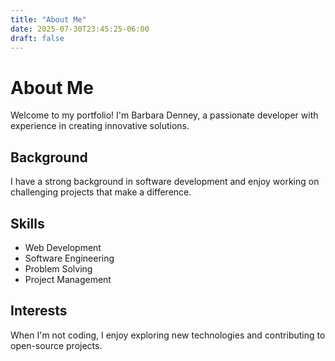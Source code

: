 ```yaml
---
title: "About Me"
date: 2025-07-30T23:45:25-06:00
draft: false
---
```


# About Me

Welcome to my portfolio! I'm Barbara Denney, a passionate developer with experience in creating innovative solutions.

## Background

I have a strong background in software development and enjoy working on challenging projects that make a difference.

## Skills

- Web Development
- Software Engineering
- Problem Solving
- Project Management

## Interests

When I'm not coding, I enjoy exploring new technologies and contributing to open-source projects.


